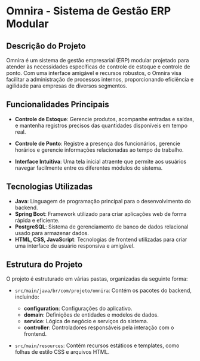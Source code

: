 # Omnira - Sistema de Gestão ERP Modular

## Descrição do Projeto

Omnira é um sistema de gestão empresarial (ERP) modular projetado para atender às necessidades específicas de controle de estoque e controle de ponto. Com uma interface amigável e recursos robustos, o Omnira visa facilitar a administração de processos internos, proporcionando eficiência e agilidade para empresas de diversos segmentos.

## Funcionalidades Principais

- **Controle de Estoque**: Gerencie produtos, acompanhe entradas e saídas, e mantenha registros precisos das quantidades disponíveis em tempo real.
  
- **Controle de Ponto**: Registre a presença dos funcionários, gerencie horários e gerencie informações relacionadas ao tempo de trabalho.

- **Interface Intuitiva**: Uma tela inicial atraente que permite aos usuários navegar facilmente entre os diferentes módulos do sistema.

## Tecnologias Utilizadas

- **Java**: Linguagem de programação principal para o desenvolvimento do backend.
- **Spring Boot**: Framework utilizado para criar aplicações web de forma rápida e eficiente.
- **PostgreSQL**: Sistema de gerenciamento de banco de dados relacional usado para armazenar dados.
- **HTML, CSS, JavaScript**: Tecnologias de frontend utilizadas para criar uma interface de usuário responsiva e amigável.

## Estrutura do Projeto

O projeto é estruturado em várias pastas, organizadas da seguinte forma:

- `src/main/java/br/com/projeto/omnira`: Contém os pacotes do backend, incluindo:
  - **configuration**: Configurações do aplicativo.
  - **domain**: Definições de entidades e modelos de dados.
  - **service**: Lógica de negócio e serviços do sistema.
  - **controller**: Controladores responsáveis pela interação com o frontend.

- `src/main/resources`: Contém recursos estáticos e templates, como folhas de estilo CSS e arquivos HTML.





